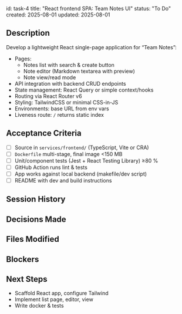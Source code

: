 id: task-4
title: "React frontend SPA: Team Notes UI"
status: "To Do"
created: 2025-08-01
updated: 2025-08-01

## Description

Develop a lightweight React single-page application for “Team Notes”:

- Pages:
  - Notes list with search & create button
  - Note editor (Markdown textarea with preview)
  - Note view/read mode
- API integration with backend CRUD endpoints
- State management: React Query or simple context/hooks
- Routing via React Router v6
- Styling: TailwindCSS or minimal CSS-in-JS
- Environments: base URL from env vars
- Liveness route: `/` returns static index

## Acceptance Criteria

- [ ] Source in `services/frontend/` (TypeScript, Vite or CRA)
- [ ] `Dockerfile` multi-stage, final image <150 MB
- [ ] Unit/component tests (Jest + React Testing Library) ≥80 %
- [ ] GitHub Action runs lint & tests
- [ ] App works against local backend (makefile/dev script)
- [ ] README with dev and build instructions

## Session History

<!-- Update as work progresses -->

## Decisions Made

<!-- Document key decisions -->

## Files Modified

<!-- Track all file changes -->

## Blockers

<!-- Document any blockers -->

## Next Steps

- Scaffold React app, configure Tailwind
- Implement list page, editor, view
- Write docker & tests
